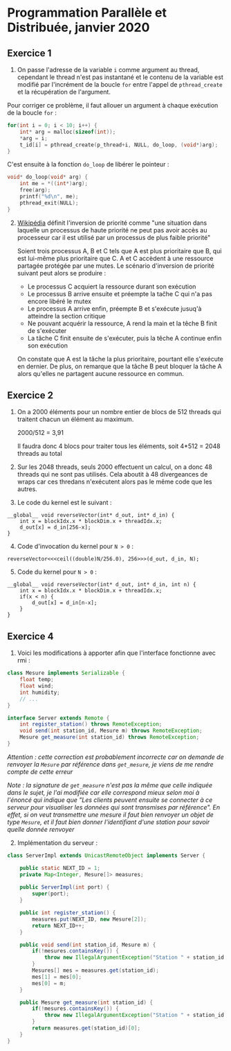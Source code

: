 
# Programmation Parallèle et Distribuée, janvier 2020

## Exercice 1

1.	On passe l'adresse de la variable `i` comme argument au thread, cependant le thread n'est pas instantané et le contenu de la variable est modifié par l'incrément de la boucle `for` entre l'appel de `pthread_create` et la récupération de l'argument.

Pour corriger ce problème, il faut allouer un argument à chaque exécution de la boucle `for` :
```C
for(int i = 0; i < 10; i++) {
	int* arg = malloc(sizeof(int));
	*arg = i;
	t_id[i] = pthread_create(p_thread+i, NULL, do_loop, (void*)arg);
}
```

C'est ensuite à la fonction `do_loop` de libérer le pointeur :
```C
void* do_loop(void* arg) {
	int me = *((int*)arg);
	free(arg);
	printf("%d\n", me);
	pthread_exit(NULL);
}
```

2.	[Wikipédia](https://fr.wikipedia.org/wiki/Inversion_de_priorit%C3%A9) définit l'inversion de priorité comme "une situation dans laquelle un processus de haute priorité ne peut pas avoir accès au processeur car il est utilisé par un processus de plus faible priorité"

	Soient trois processus A, B et C tels que A est plus prioritaire que B, qui est lui-même plus prioritaire que C. A et C accèdent à une ressource partagée protégée par une mutes. Le scénario d'inversion de priorité suivant peut alors se produire :
	 - Le processus C acquiert la ressource durant son exécution
	 - Le processus B arrive ensuite et préempte la taĉhe C qui n'a pas encore libéré le mutex
	 - Le processus A arrive enfin, préempte B et s'exécute jusuq'à atteindre la section critique
	 - Ne pouvant acquérir la ressource, A rend la main et la têche B finit de s'exécuter
	 - La tâche C finit ensuite de s'exécuter, puis la têche A continue enfin son exécution
	
	On constate que A est la tâche la plus prioritaire, pourtant elle s'exécute en dernier. De plus, on remarque que la tâche B peut bloquer la tâche A alors qu'elles ne partagent aucune ressource en commun.


## Exercice 2

1.	On a 2000 éléments pour un nombre entier de blocs de 512 threads qui traitent chacun un élément au maximum. 

	2000/512 = 3,91

	Il faudra donc 4 blocs pour traiter tous les éléments, soit 4*512 = 2048 threads au total

2.	Sur les 2048 threads, seuls 2000 effectuent un calcul, on a donc 48 threads qui ne sont pas utilisés. Cela aboutit à 48 divergeances de wraps car ces thredans n'exécutent alors pas le même code que les autres.

3.	Le code du kernel est le suivant :
```Cuda
__global__ void reverseVector(int* d_out, int* d_in) {
	int x = blockIdx.x * blockDim.x + threadIdx.x;
	d_out[x] = d_in[256-x];
}
```

4.	Code d'invocation du kernel pour `N > 0` :
```Cuda
reverseVector<<<ceil((double)N/256.0), 256>>>(d_out, d_in, N);
```

5.	Code du kernel pour `N > 0` :
```Cuda
__global__ void reverseVector(int* d_out, int* d_in, int n) {
	int x = blockIdx.x * blockDim.x + threadIdx.x;
	if(x < n) {
		d_out[x] = d_in[n-x];
	}
}
```


## Exercice 4

1.	Voici les modifications à apporter afin que l'interface fonctionne avec rmi : 
```java
class Mesure implements Serializable {
	float temp;
	float wind;
	int humidity;
	// ...
}

interface Server extends Remote {
	int register_station() throws RemoteException;
	void send(int station_id, Mesure m) throws RemoteException;
	Mesure get_measure(int station_id) throws RemoteException;
}
```

*Attention : cette correction est probablement incorrecte car on demande de renvoyer la `Mesure` par référence dans `get_mesure`, je viens de me rendre compte de cette erreur*

*Note : la signature de `get_measure` n'est pas la même que celle indiquée dans le sujet, je l'ai modifiée car elle correspond mieux selon moi à l'énoncé qui indique que "Les clients peuvent ensuite se connecter à ce serveur pour visualiser les données qui sont transmises par référence". En effet, si on veut transmettre une mesure  il faut bien renvoyer un objet de type `Mesure`, et il faut bien donner l'identifiant d'une station pour savoir quelle donnée renvoyer*

2.	Implémentation du serveur :
```java
class ServerImpl extends UnicastRemoteObject implements Server {

	public static NEXT_ID = 1;
	private Map<Integer, Mesure[]> measures;
	
	public ServerImpl(int port) {
		super(port);
	}

	public int register_station() {
		measures.put(NEXT_ID, new Mesure[2]);
		return NEXT_ID++;
	}

	public void send(int station_id, Mesure m) {
		if(!mesures.containsKey()) {
			throw new IllegalArgumentException("Station " + station_id + " does not exist");
		}
		Mesures[] mes = measures.get(station_id);
		mes[1] = mes[0];
		mes[0] = m;
	}

	public Mesure get_measure(int station_id) {
		if(!mesures.containsKey()) {
			throw new IllegalArgumentException("Station " + station_id + " does not exist");
		}
		return measures.get(station_id)[0];
	}
}
```

